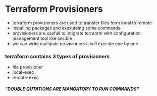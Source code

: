 # Terraform Provisioners
* terraform provisioners are used to transfer files form local to remote
* installing packages and exexuteing some commands
* provisioners are usefull to intigrate terraorm with configuration management tool like ansible
* we can write multipule provisioners it will execute one by one
### terraform contains 3 types of provisioners
* file provisioner
* local-exec
* remote-exec

##### "DOUBLE QUTATIONS ARE MANDATORY TO RUN COMMANDS" 